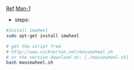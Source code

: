 [Ref](http://www.nicknorton.net/?q=node/10)
[Man-1](http://manpages.ubuntu.com/manpages/xenial/man1/imwheel.1.html)

- steps:
```bash
#install imwheel
sudo apt-get install imwheel

# get the script from
# http://www.nicknorton.net/mousewheel.sh
# or the version download at: [./mousewheel.sh]
bash mousewheel.sh
```
